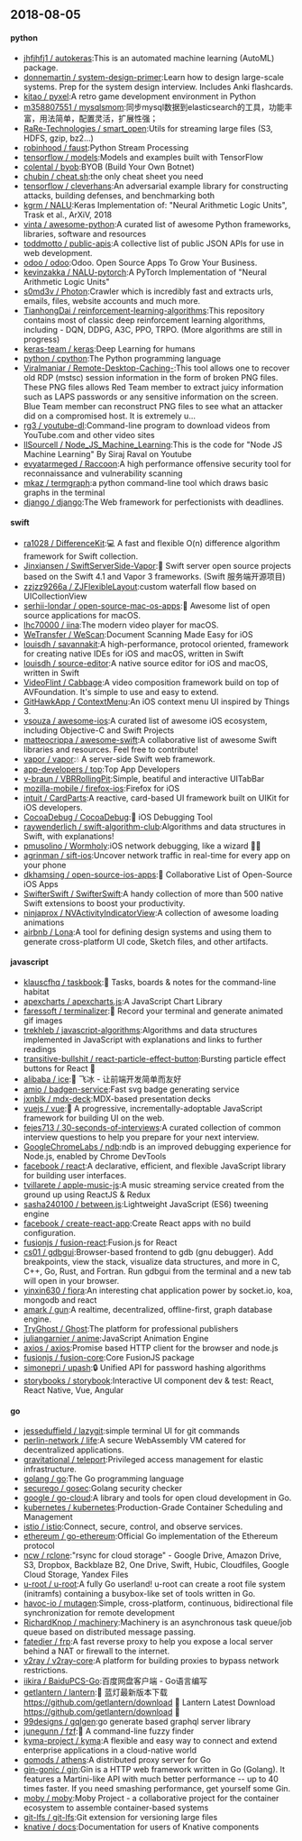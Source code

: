 ## 2018-08-05

#### python
* [jhfjhfj1 / autokeras](https://github.com/jhfjhfj1/autokeras):This is an automated machine learning (AutoML) package.
* [donnemartin / system-design-primer](https://github.com/donnemartin/system-design-primer):Learn how to design large-scale systems. Prep for the system design interview. Includes Anki flashcards.
* [kitao / pyxel](https://github.com/kitao/pyxel):A retro game development environment in Python
* [m358807551 / mysqlsmom](https://github.com/m358807551/mysqlsmom):同步mysql数据到elasticsearch的工具，功能丰富，用法简单，配置灵活，扩展性强；
* [RaRe-Technologies / smart_open](https://github.com/RaRe-Technologies/smart_open):Utils for streaming large files (S3, HDFS, gzip, bz2...)
* [robinhood / faust](https://github.com/robinhood/faust):Python Stream Processing
* [tensorflow / models](https://github.com/tensorflow/models):Models and examples built with TensorFlow
* [colental / byob](https://github.com/colental/byob):BYOB (Build Your Own Botnet)
* [chubin / cheat.sh](https://github.com/chubin/cheat.sh):the only cheat sheet you need
* [tensorflow / cleverhans](https://github.com/tensorflow/cleverhans):An adversarial example library for constructing attacks, building defenses, and benchmarking both
* [kgrm / NALU](https://github.com/kgrm/NALU):Keras Implementation of: "Neural Arithmetic Logic Units", Trask et al., ArXiV, 2018
* [vinta / awesome-python](https://github.com/vinta/awesome-python):A curated list of awesome Python frameworks, libraries, software and resources
* [toddmotto / public-apis](https://github.com/toddmotto/public-apis):A collective list of public JSON APIs for use in web development.
* [odoo / odoo](https://github.com/odoo/odoo):Odoo. Open Source Apps To Grow Your Business.
* [kevinzakka / NALU-pytorch](https://github.com/kevinzakka/NALU-pytorch):A PyTorch Implementation of "Neural Arithmetic Logic Units"
* [s0md3v / Photon](https://github.com/s0md3v/Photon):Crawler which is incredibly fast and extracts urls, emails, files, website accounts and much more.
* [TianhongDai / reinforcement-learning-algorithms](https://github.com/TianhongDai/reinforcement-learning-algorithms):This repository contains most of classic deep reinforcement learning algorithms, including - DQN, DDPG, A3C, PPO, TRPO. (More algorithms are still in progress)
* [keras-team / keras](https://github.com/keras-team/keras):Deep Learning for humans
* [python / cpython](https://github.com/python/cpython):The Python programming language
* [Viralmaniar / Remote-Desktop-Caching-](https://github.com/Viralmaniar/Remote-Desktop-Caching-):This tool allows one to recover old RDP (mstsc) session information in the form of broken PNG files. These PNG files allows Red Team member to extract juicy information such as LAPS passwords or any sensitive information on the screen. Blue Team member can reconstruct PNG files to see what an attacker did on a compromised host. It is extremely u…
* [rg3 / youtube-dl](https://github.com/rg3/youtube-dl):Command-line program to download videos from YouTube.com and other video sites
* [llSourcell / Node_JS_Machine_Learning](https://github.com/llSourcell/Node_JS_Machine_Learning):This is the code for "Node JS Machine Learning" By Siraj Raval on Youtube
* [evyatarmeged / Raccoon](https://github.com/evyatarmeged/Raccoon):A high performance offensive security tool for reconnaissance and vulnerability scanning
* [mkaz / termgraph](https://github.com/mkaz/termgraph):a python command-line tool which draws basic graphs in the terminal
* [django / django](https://github.com/django/django):The Web framework for perfectionists with deadlines.

#### swift
* [ra1028 / DifferenceKit](https://github.com/ra1028/DifferenceKit):💻
A fast and flexible O(n) difference algorithm framework for Swift collection.
* [Jinxiansen / SwiftServerSide-Vapor](https://github.com/Jinxiansen/SwiftServerSide-Vapor):🦄
Swift server open source projects based on the Swift 4.1 and Vapor 3 frameworks. (Swift 服务端开源项目)
* [zzjzz9266a / ZJFlexibleLayout](https://github.com/zzjzz9266a/ZJFlexibleLayout):custom waterfall flow based on UICollectionView
* [serhii-londar / open-source-mac-os-apps](https://github.com/serhii-londar/open-source-mac-os-apps):🚀
Awesome list of open source applications for macOS.
* [lhc70000 / iina](https://github.com/lhc70000/iina):The modern video player for macOS.
* [WeTransfer / WeScan](https://github.com/WeTransfer/WeScan):Document Scanning Made Easy for iOS
* [louisdh / savannakit](https://github.com/louisdh/savannakit):A high-performance, protocol oriented, framework for creating native IDEs for iOS and macOS, written in Swift
* [louisdh / source-editor](https://github.com/louisdh/source-editor):A native source editor for iOS and macOS, written in Swift
* [VideoFlint / Cabbage](https://github.com/VideoFlint/Cabbage):A video composition framework build on top of AVFoundation. It's simple to use and easy to extend.
* [GitHawkApp / ContextMenu](https://github.com/GitHawkApp/ContextMenu):An iOS context menu UI inspired by Things 3.
* [vsouza / awesome-ios](https://github.com/vsouza/awesome-ios):A curated list of awesome iOS ecosystem, including Objective-C and Swift Projects
* [matteocrippa / awesome-swift](https://github.com/matteocrippa/awesome-swift):A collaborative list of awesome Swift libraries and resources. Feel free to contribute!
* [vapor / vapor](https://github.com/vapor/vapor):💧
A server-side Swift web framework.
* [app-developers / top](https://github.com/app-developers/top):Top App Developers
* [v-braun / VBRRollingPit](https://github.com/v-braun/VBRRollingPit):Simple, beatiful and interactive UITabBar
* [mozilla-mobile / firefox-ios](https://github.com/mozilla-mobile/firefox-ios):Firefox for iOS
* [intuit / CardParts](https://github.com/intuit/CardParts):A reactive, card-based UI framework built on UIKit for iOS developers.
* [CocoaDebug / CocoaDebug](https://github.com/CocoaDebug/CocoaDebug):🚀
iOS Debugging Tool
* [raywenderlich / swift-algorithm-club](https://github.com/raywenderlich/swift-algorithm-club):Algorithms and data structures in Swift, with explanations!
* [pmusolino / Wormholy](https://github.com/pmusolino/Wormholy):iOS network debugging, like a wizard 🧙‍♂️
* [agrinman / sift-ios](https://github.com/agrinman/sift-ios):Uncover network traffic in real-time for every app on your phone
* [dkhamsing / open-source-ios-apps](https://github.com/dkhamsing/open-source-ios-apps):📱
Collaborative List of Open-Source iOS Apps
* [SwifterSwift / SwifterSwift](https://github.com/SwifterSwift/SwifterSwift):A handy collection of more than 500 native Swift extensions to boost your productivity.
* [ninjaprox / NVActivityIndicatorView](https://github.com/ninjaprox/NVActivityIndicatorView):A collection of awesome loading animations
* [airbnb / Lona](https://github.com/airbnb/Lona):A tool for defining design systems and using them to generate cross-platform UI code, Sketch files, and other artifacts.

#### javascript
* [klauscfhq / taskbook](https://github.com/klauscfhq/taskbook):📓
Tasks, boards & notes for the command-line habitat
* [apexcharts / apexcharts.js](https://github.com/apexcharts/apexcharts.js):A JavaScript Chart Library
* [faressoft / terminalizer](https://github.com/faressoft/terminalizer):🦄
Record your terminal and generate animated gif images
* [trekhleb / javascript-algorithms](https://github.com/trekhleb/javascript-algorithms):Algorithms and data structures implemented in JavaScript with explanations and links to further readings
* [transitive-bullshit / react-particle-effect-button](https://github.com/transitive-bullshit/react-particle-effect-button):Bursting particle effect buttons for React
🎉
* [alibaba / ice](https://github.com/alibaba/ice):🚀
飞冰 - 让前端开发简单而友好
* [amio / badgen-service](https://github.com/amio/badgen-service):Fast svg badge generating service
* [jxnblk / mdx-deck](https://github.com/jxnblk/mdx-deck):MDX-based presentation decks
* [vuejs / vue](https://github.com/vuejs/vue):🖖
A progressive, incrementally-adoptable JavaScript framework for building UI on the web.
* [fejes713 / 30-seconds-of-interviews](https://github.com/fejes713/30-seconds-of-interviews):A curated collection of common interview questions to help you prepare for your next interview.
* [GoogleChromeLabs / ndb](https://github.com/GoogleChromeLabs/ndb):ndb is an improved debugging experience for Node.js, enabled by Chrome DevTools
* [facebook / react](https://github.com/facebook/react):A declarative, efficient, and flexible JavaScript library for building user interfaces.
* [tvillarete / apple-music-js](https://github.com/tvillarete/apple-music-js):A music streaming service created from the ground up using ReactJS & Redux
* [sasha240100 / between.js](https://github.com/sasha240100/between.js):Lightweight JavaScript (ES6) tweening engine
* [facebook / create-react-app](https://github.com/facebook/create-react-app):Create React apps with no build configuration.
* [fusionjs / fusion-react](https://github.com/fusionjs/fusion-react):Fusion.js for React
* [cs01 / gdbgui](https://github.com/cs01/gdbgui):Browser-based frontend to gdb (gnu debugger). Add breakpoints, view the stack, visualize data structures, and more in C, C++, Go, Rust, and Fortran. Run gdbgui from the terminal and a new tab will open in your browser.
* [yinxin630 / fiora](https://github.com/yinxin630/fiora):An interesting chat application power by socket.io, koa, mongodb and react
* [amark / gun](https://github.com/amark/gun):A realtime, decentralized, offline-first, graph database engine.
* [TryGhost / Ghost](https://github.com/TryGhost/Ghost):The platform for professional publishers
* [juliangarnier / anime](https://github.com/juliangarnier/anime):JavaScript Animation Engine
* [axios / axios](https://github.com/axios/axios):Promise based HTTP client for the browser and node.js
* [fusionjs / fusion-core](https://github.com/fusionjs/fusion-core):Core FusionJS package
* [simonepri / upash](https://github.com/simonepri/upash):🔒
Unified API for password hashing algorithms
* [storybooks / storybook](https://github.com/storybooks/storybook):Interactive UI component dev & test: React, React Native, Vue, Angular

#### go
* [jesseduffield / lazygit](https://github.com/jesseduffield/lazygit):simple terminal UI for git commands
* [perlin-network / life](https://github.com/perlin-network/life):A secure WebAssembly VM catered for decentralized applications.
* [gravitational / teleport](https://github.com/gravitational/teleport):Privileged access management for elastic infrastructure.
* [golang / go](https://github.com/golang/go):The Go programming language
* [securego / gosec](https://github.com/securego/gosec):Golang security checker
* [google / go-cloud](https://github.com/google/go-cloud):A library and tools for open cloud development in Go.
* [kubernetes / kubernetes](https://github.com/kubernetes/kubernetes):Production-Grade Container Scheduling and Management
* [istio / istio](https://github.com/istio/istio):Connect, secure, control, and observe services.
* [ethereum / go-ethereum](https://github.com/ethereum/go-ethereum):Official Go implementation of the Ethereum protocol
* [ncw / rclone](https://github.com/ncw/rclone):"rsync for cloud storage" - Google Drive, Amazon Drive, S3, Dropbox, Backblaze B2, One Drive, Swift, Hubic, Cloudfiles, Google Cloud Storage, Yandex Files
* [u-root / u-root](https://github.com/u-root/u-root):A fully Go userland! u-root can create a root file system (initramfs) containing a busybox-like set of tools written in Go.
* [havoc-io / mutagen](https://github.com/havoc-io/mutagen):Simple, cross-platform, continuous, bidirectional file synchronization for remote development
* [RichardKnop / machinery](https://github.com/RichardKnop/machinery):Machinery is an asynchronous task queue/job queue based on distributed message passing.
* [fatedier / frp](https://github.com/fatedier/frp):A fast reverse proxy to help you expose a local server behind a NAT or firewall to the internet.
* [v2ray / v2ray-core](https://github.com/v2ray/v2ray-core):A platform for building proxies to bypass network restrictions.
* [iikira / BaiduPCS-Go](https://github.com/iikira/BaiduPCS-Go):百度网盘客户端 - Go语言编写
* [getlantern / lantern](https://github.com/getlantern/lantern):🔴
蓝灯最新版本下载 https://github.com/getlantern/download
🔴
Lantern Latest Download https://github.com/getlantern/download
🔴
* [99designs / gqlgen](https://github.com/99designs/gqlgen):go generate based graphql server library
* [junegunn / fzf](https://github.com/junegunn/fzf):🌸
A command-line fuzzy finder
* [kyma-project / kyma](https://github.com/kyma-project/kyma):A flexible and easy way to connect and extend enterprise applications in a cloud-native world
* [gomods / athens](https://github.com/gomods/athens):A distributed proxy server for Go
* [gin-gonic / gin](https://github.com/gin-gonic/gin):Gin is a HTTP web framework written in Go (Golang). It features a Martini-like API with much better performance -- up to 40 times faster. If you need smashing performance, get yourself some Gin.
* [moby / moby](https://github.com/moby/moby):Moby Project - a collaborative project for the container ecosystem to assemble container-based systems
* [git-lfs / git-lfs](https://github.com/git-lfs/git-lfs):Git extension for versioning large files
* [knative / docs](https://github.com/knative/docs):Documentation for users of Knative components
